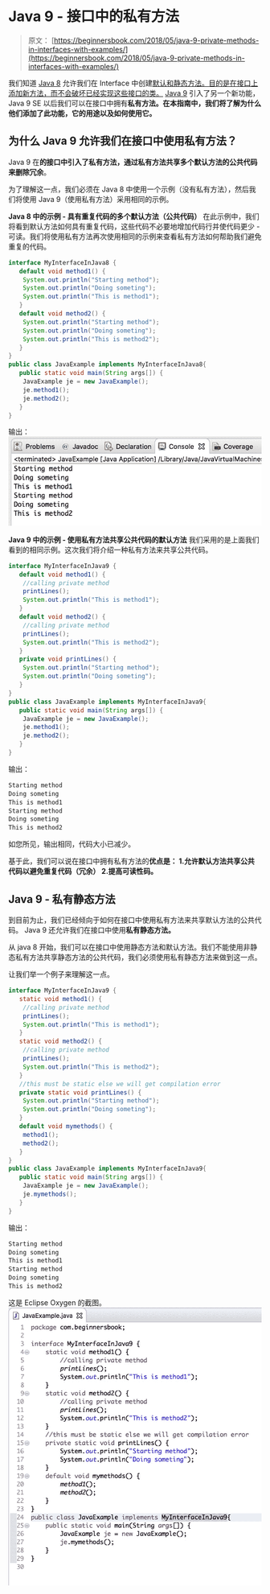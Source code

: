# Java 9 - 接口中的私有方法

> 原文： [https://beginnersbook.com/2018/05/java-9-private-methods-in-interfaces-with-examples/](https://beginnersbook.com/2018/05/java-9-private-methods-in-interfaces-with-examples/)

我们知道 [Java 8](https://beginnersbook.com/2017/10/java-8-features-with-examples/) 允许我们在 Interface 中创建[默认和静态方法。目的是在接口上添加新方法，而不会破坏已经实现这些接口的类。](https://beginnersbook.com/2017/10/java-8-interface-changes-default-method-and-static-method/) [Java 9](https://beginnersbook.com/2018/04/java-9-features-with-examples/) 引入了另一个新功能，Java 9 SE 以后我们可以在接口中拥有**私有方法。在本指南中，我们将了解为什么他们添加了此功能，它的用途以及如何使用它。**

## 为什么 Java 9 允许我们在接口中使用私有方法？

Java 9 在**的接口中引入了私有方法，通过私有方法共享多个默认方法的公共代码来删除冗余**。

为了理解这一点，我们必须在 Java 8 中使用一个示例（没有私有方法），然后我们将使用 Java 9（使用私有方法）采用相同的示例。

**Java 8 中的示例 - 具有重复代码的多个默认方法（公共代码）**
在此示例中，我们将看到默认方法如何具有重复代码，这些代码不必要地增加代码行并使代码更少 - 可读。我们将使用私有方法再次使用相同的示例来查看私有方法如何帮助我们避免重复的代码。

```java
interface MyInterfaceInJava8 {
   default void method1() {
	System.out.println("Starting method");
	System.out.println("Doing someting");
	System.out.println("This is method1");
   }
   default void method2() {
	System.out.println("Starting method");
	System.out.println("Doing someting");
	System.out.println("This is method2");
   }
}
public class JavaExample implements MyInterfaceInJava8{
   public static void main(String args[]) {
	JavaExample je = new JavaExample();
	je.method1();
	je.method2();
   }
}
```

输出：
![Java 8 - default methods with common code](img/a53e4017479fde0404f12c1030576e6e.jpg)

**Java 9 中的示例 - 使用私有方法共享公共代码的默认方法**
我们采用的是上面我们看到的相同示例。这次我们将介绍一种私有方法来共享公共代码。

```java
interface MyInterfaceInJava9 {
   default void method1() {
	//calling private method
	printLines();
	System.out.println("This is method1");
   }
   default void method2() {
	//calling private method
	printLines();
	System.out.println("This is method2");
   }
   private void printLines() {
	System.out.println("Starting method");
	System.out.println("Doing someting");
   }
}
public class JavaExample implements MyInterfaceInJava9{
   public static void main(String args[]) {
	JavaExample je = new JavaExample();
	je.method1();
	je.method2();
   }
}
```

输出：

```java
Starting method
Doing someting
This is method1
Starting method
Doing someting
This is method2
```

如您所见，输出相同，代码大小已减少。

基于此，我们可以说在接口中拥有私有方法的**优点是：
1.允许默认方法共享公共代码以避免重复代码（冗余）
2.提高可读性码。**

## Java 9 - 私有静态方法

到目前为止，我们已经倾向于如何在接口中使用私有方法来共享默认方法的公共代码。 Java 9 还允许我们在接口中使用**私有静态方法。**

从 java 8 开始，我们可以在接口中使用静态方法和默认方法。我们不能使用非静态私有方法共享静态方法的公共代码，我们必须使用私有静态方法来做到这一点。

让我们举一个例子来理解这一点。

```java
interface MyInterfaceInJava9 {
   static void method1() {
	//calling private method
	printLines();
	System.out.println("This is method1");
   }
   static void method2() {
	//calling private method
	printLines();
	System.out.println("This is method2");
   }
   //this must be static else we will get compilation error
   private static void printLines() {
	System.out.println("Starting method");
	System.out.println("Doing someting");
   }
   default void mymethods() {
	method1();
	method2();
   }
}
public class JavaExample implements MyInterfaceInJava9{
   public static void main(String args[]) {
	JavaExample je = new JavaExample();
	je.mymethods();
   }
}
```

输出：

```java
Starting method
Doing someting
This is method1
Starting method
Doing someting
This is method2
```

这是 Eclipse Oxygen 的截图。
![Java 9 private methods in interface](img/744989f3764c55c4ed92c18452dae98f.jpg)